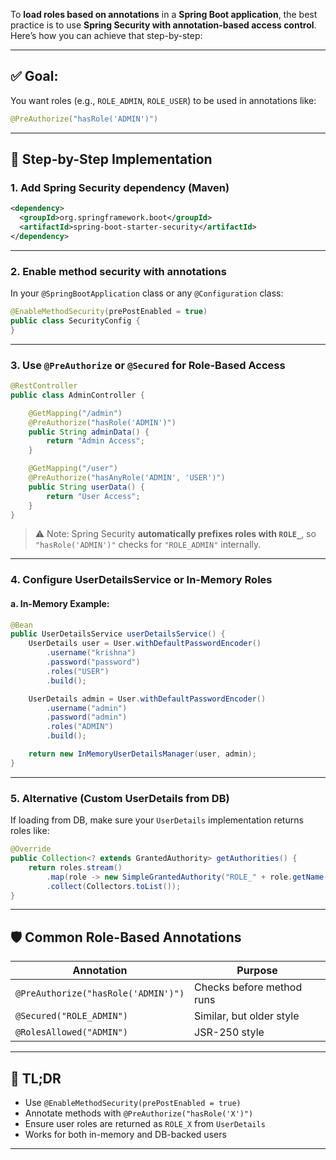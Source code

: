 To **load roles based on annotations** in a **Spring Boot application**, the best practice is to use **Spring Security with annotation-based access control**. Here’s how you can achieve that step-by-step:

---

## ✅ Goal:
You want roles (e.g., `ROLE_ADMIN`, `ROLE_USER`) to be used in annotations like:

```java
@PreAuthorize("hasRole('ADMIN')")
```

---

## 🔧 Step-by-Step Implementation

### 1. **Add Spring Security dependency (Maven)**

```xml
<dependency>
  <groupId>org.springframework.boot</groupId>
  <artifactId>spring-boot-starter-security</artifactId>
</dependency>
```

---

### 2. **Enable method security with annotations**

In your `@SpringBootApplication` class or any `@Configuration` class:

```java
@EnableMethodSecurity(prePostEnabled = true)
public class SecurityConfig {
}
```

---

### 3. **Use `@PreAuthorize` or `@Secured` for Role-Based Access**

```java
@RestController
public class AdminController {

    @GetMapping("/admin")
    @PreAuthorize("hasRole('ADMIN')")
    public String adminData() {
        return "Admin Access";
    }

    @GetMapping("/user")
    @PreAuthorize("hasAnyRole('ADMIN', 'USER')")
    public String userData() {
        return "User Access";
    }
}
```

> ⚠️ Note: Spring Security **automatically prefixes roles with `ROLE_`**, so `"hasRole('ADMIN')"` checks for `"ROLE_ADMIN"` internally.

---

### 4. **Configure UserDetailsService or In-Memory Roles**

#### a. **In-Memory Example:**

```java
@Bean
public UserDetailsService userDetailsService() {
    UserDetails user = User.withDefaultPasswordEncoder()
        .username("krishna")
        .password("password")
        .roles("USER")
        .build();

    UserDetails admin = User.withDefaultPasswordEncoder()
        .username("admin")
        .password("admin")
        .roles("ADMIN")
        .build();

    return new InMemoryUserDetailsManager(user, admin);
}
```

---

### 5. **Alternative (Custom UserDetails from DB)**

If loading from DB, make sure your `UserDetails` implementation returns roles like:

```java
@Override
public Collection<? extends GrantedAuthority> getAuthorities() {
    return roles.stream()
        .map(role -> new SimpleGrantedAuthority("ROLE_" + role.getName()))
        .collect(Collectors.toList());
}
```

---

## 🛡 Common Role-Based Annotations

| Annotation | Purpose |
|-----------|---------|
| `@PreAuthorize("hasRole('ADMIN')")` | Checks before method runs |
| `@Secured("ROLE_ADMIN")` | Similar, but older style |
| `@RolesAllowed("ADMIN")` | JSR-250 style |

---

## 📌 TL;DR

- Use `@EnableMethodSecurity(prePostEnabled = true)`
- Annotate methods with `@PreAuthorize("hasRole('X')")`
- Ensure user roles are returned as `ROLE_X` from `UserDetails`
- Works for both in-memory and DB-backed users

---
